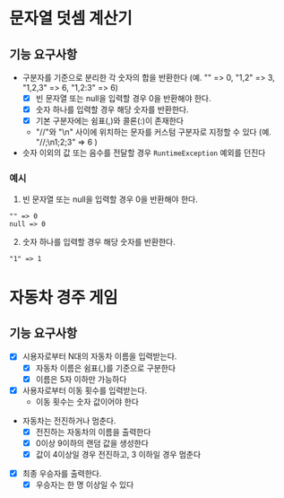 # 문자열 덧셈 계산기
## 기능 요구사항
- 구분자를 기준으로 분리한 각 숫자의 합을 반환한다 (예. "" => 0, "1,2" => 3, "1,2,3" => 6, "1,2:3" => 6)
  - [x] 빈 문자열 또는 null을 입력할 경우 0을 반환해야 한다.
  - [x] 숫자 하나를 입력할 경우 해당 숫자를 반환한다.
  - [x] 기본 구분자에는 쉼표(,)와 콜론(:)이 존재한다
  - "//"와 "\n" 사이에 위치하는 문자를 커스텀 구분자로 지정할 수 있다 (예. "//;\n1;2;3" => 6 )
- 슷자 이외의 값 또는 음수를 전달할 경우 `RuntimeException` 예외를 던진다

### 예시
1. 빈 문자열 또는 null을 입력할 경우 0을 반환해야 한다.
```
"" => 0
null => 0
```

2. 숫자 하나를 입력할 경우 해당 숫자를 반환한다.
```
"1" => 1
```

# 자동차 경주 게임
## 기능 요구사항
- [x] 시용자로부터 N대의 자동차 이름을 입력받는다.
  - [x] 자동차 이름은 쉼표(,)를 기준으로 구분한다 
  - [x] 이름은 5자 이하만 가능하다
- [x] 사용자로부터 이동 횟수를 입력받는다.
  - 이동 횟수는 숫자 값이어야 한다
- 자동차는 전진하거나 멈춘다.
  - [x] 전진하는 자동차의 이름을 출력한다
  - [x] 0이상 9이하의 랜덤 값을 생성한다
  - [x] 값이 4이상일 경우 전진하고, 3 이하일 경우 멈춘다
- [x] 최종 우승자를 출력한다.
  - [x] 우승자는 한 명 이상일 수 있다